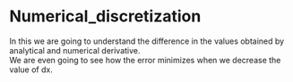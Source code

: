 # Numerical_discretization
In this we are going to understand the difference in the values obtained by analytical and numerical derivative.\
We are even going to see how the error minimizes when we decrease the value of dx.
